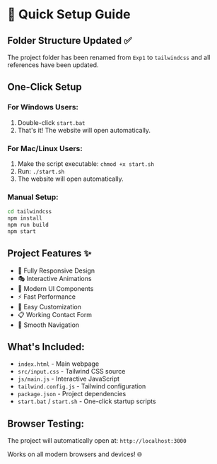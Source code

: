 # 🚀 Quick Setup Guide

## Folder Structure Updated ✅
The project folder has been renamed from `Exp1` to `tailwindcss` and all references have been updated.

## One-Click Setup

### For Windows Users:
1. Double-click `start.bat` 
2. That's it! The website will open automatically.

### For Mac/Linux Users:
1. Make the script executable: `chmod +x start.sh`
2. Run: `./start.sh`
3. The website will open automatically.

### Manual Setup:
```bash
cd tailwindcss
npm install
npm run build
npm start
```

## Project Features ✨
- 📱 Fully Responsive Design
- 🎭 Interactive Animations  
- 🎨 Modern UI Components
- ⚡ Fast Performance
- 🔧 Easy Customization
- 📋 Working Contact Form
- 🎯 Smooth Navigation

## What's Included:
- `index.html` - Main webpage
- `src/input.css` - Tailwind CSS source
- `js/main.js` - Interactive JavaScript
- `tailwind.config.js` - Tailwind configuration
- `package.json` - Project dependencies
- `start.bat` / `start.sh` - One-click startup scripts

## Browser Testing:
The project will automatically open at: `http://localhost:3000`

Works on all modern browsers and devices! 🌐